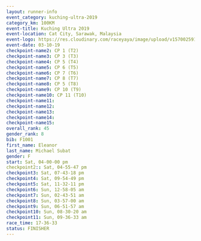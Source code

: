 ```yaml
---
layout: runner-info 
event_category: kuching-ultra-2019 
category_km: 100KM 
event-title: Kuching Ultra 2019
event-location: Cat City, Sarawak, Malaysia 
event-logo: https://res.cloudinary.com/raceyaya/image/upload/v1570025915/logo/kuching_ultra_jsvtue.jpg 
event-date: 03-10-19 
checkpoint-name2: CP 1 (T2) 
checkpoint-name3: CP 3 (T3) 
checkpoint-name4: CP 5 (T4) 
checkpoint-name5: CP 6 (T5) 
checkpoint-name6: CP 7 (T6) 
checkpoint-name7: CP 8 (T7) 
checkpoint-name8: CP 5 (T8) 
checkpoint-name9: CP 10 (T9) 
checkpoint-name10: CP 11 (T10) 
checkpoint-name11:  
checkpoint-name12: 
checkpoint-name13: 
checkpoint-name14: 
checkpoint-name15: 
overall_rank: 45
gender_rank: 8
bib: F1001
first_name: Eleanor
last_name: Michael Subat
gender: F
start: Sat, 04-00-00 pm
checkpoint2:: Sat, 04-55-47 pm
checkpoint3: Sat, 07-43-18 pm
checkpoint4: Sat, 09-54-49 pm
checkpoint5: Sat, 11-32-11 pm
checkpoint6: Sun, 12-58-05 am
checkpoint7: Sun, 02-43-51 am
checkpoint8: Sun, 03-57-00 am
checkpoint9: Sun, 06-51-57 am
checkpoint10: Sun, 08-30-20 am
checkpoint11: Sun, 09-36-33 am
race_time: 17-36-33
status: FINISHER
---
```

